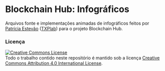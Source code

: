 # Blockchain Hub: Infográficos

Arquivos fonte e implementações animadas de infográficos feitos por [Patrícia Estevão](http://patestevao.com) ([TXPlab](https://txplab.com)) para o projeto Blockchain Hub.

### Licença

<a rel="license" href="http://creativecommons.org/licenses/by/4.0/"><img alt="Creative Commons License" style="border-width:0" src="https://i.creativecommons.org/l/by/4.0/88x31.png" /></a><br />Todo o trabalho contido neste repositório é mantido sob a licença <a rel="license" href="http://creativecommons.org/licenses/by/4.0/">Creative Commons Attribution 4.0 International License</a>.


